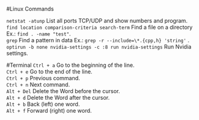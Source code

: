 #Linux Commands

`netstat -atunp` List all ports TCP/UDP and show numbers and program.  
`find location comparison-criteria search-term` Find a file on a directory Ex.: `find . -name "test"`.  
`grep` Find a pattern in data Ex.: `grep -r --include=\*.{cpp,h} 'string'` .  
`optirun -b none nvidia-settings -c :8 run nvidia-settings` Run Nvidia settings.  

#Terminal 
`Ctrl + a` Go to the beginning of the line.  
`Ctrl + e` Go to the end of the line.  
`Ctrl + p` Previous command.  
`Ctrl + n` Next command.  
`Alt + Del` Delete the Word before the cursor.  
`Alt + d` Delete the Word after the cursor.  
`Alt + b` Back (left) one word.  
`Alt + f` Forward (right) one word.  

